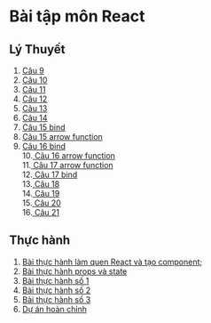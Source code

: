 # Bài tập môn React
## Lý Thuyết
1. [ Câu 9 ](https://codepen.io/NGUYENNHATTIEN31/pen/rNKadBO)
2. [ Câu 10 ](https://codepen.io/NGUYENNHATTIEN31/pen/MWXeoVq?editors=0010)<br>
3. [ Câu 11 ](https://codepen.io/NGUYENNHATTIEN31/pen/poKbrRY?editors=0010)<br>
4. [ Câu 12 ](https://codepen.io/NGUYENNHATTIEN31/pen/poKbrRY?editors=0010)<br>
5. [ Câu 13 ](https://codepen.io/NGUYENNHATTIEN31/pen/xxzgooJ)<br>
6. [ Câu 14 ](https://codepen.io/NGUYENNHATTIEN31/pen/rNKjXVJ)<br>
7. [ Câu 15 bind ](https://codepen.io/NGUYENNHATTIEN31/pen/rNKjXVJ)<br>
8. [ Câu 15 arrow function ](https://codepen.io/NGUYENNHATTIEN31/pen/WNyZXpd)<br>
9. [ Câu 16 bind ](https://codepen.io/NGUYENNHATTIEN31/pen/WNyZXpd)<br>
10.[ Câu 16 arrow function ](https://codepen.io/NGUYENNHATTIEN31/pen/GRGOPzG)<br>
11.[ Câu 17 arrow function ](https://codepen.io/NGUYENNHATTIEN31/pen/zYaWmoY)<br>
12.[ Câu 17 bind ](https://codepen.io/NGUYENNHATTIEN31/pen/JjZLmOR)<br>
13.[ Câu 18 ](https://codepen.io/NGUYENNHATTIEN31/pen/vYrVaYO)<br>
14.[ Câu 19](https://codepen.io/NGUYENNHATTIEN31/pen/yLERxZe?editors=0010)<br>
15.[ Câu 20 ](https://codepen.io/NGUYENNHATTIEN31/pen/GRGYXbz?editors=0010)<br>
16.[ Câu 21 ](https://codepen.io/NGUYENNHATTIEN31/pen/YzvJOmO?editors=0010)
## Thực hành
1. [Bài thực hành làm quen React và tạo component](https://codesandbox.io/s/baith1-lamquenvsreact-8osyh6);
2. [Bài thực hành props và state](https://codepen.io/NGUYENNHATTIEN31/pen/yLEKRdy?editors=0110)<br>
3. [ Bài thực hành số 1 ](https://codesandbox.io/s/bai-thuc-hanh-so-1-w78nku)<br>
4. [ Bài thực hành số 2 ](https://codesandbox.io/s/bai-thuc-hanh-so-2-g8uv7y?file=/src/index.js)<br>
5. [ Bài thực hành số 3 ](https://codesandbox.io/s/bai-thuc-hanh-so-3-oipfku)<br>
6. [ Dự án hoàn chỉnh ](https://codesandbox.io/s/du-an-hoan-chinh-vvruek)<br>


